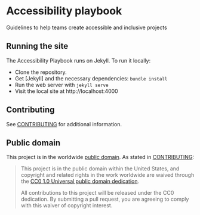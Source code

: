 # Accessibility playbook
Guidelines to help teams create accessible and inclusive projects


## Running the site

The Accessibility Playbook runs on Jekyll. To run it locally:

- Clone the repository.
- Get [Jekyll] and the necessary dependencies: `bundle install`
- Run the web server with `jekyll serve`
- Visit the local site at http://localhost:4000

## Contributing

See [CONTRIBUTING](CONTRIBUTING.md) for additional information.

## Public domain

This project is in the worldwide [public domain](LICENSE.md). As stated in [CONTRIBUTING](CONTRIBUTING.md):

> This project is in the public domain within the United States, and copyright and related rights in the work worldwide are waived through the [CC0 1.0 Universal public domain dedication](https://creativecommons.org/publicdomain/zero/1.0/).
>
> All contributions to this project will be released under the CC0 dedication. By submitting a pull request, you are agreeing to comply with this waiver of copyright interest.
